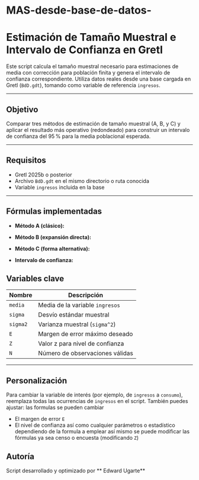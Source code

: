 # MAS-desde-base-de-datos-
# Estimación de Tamaño Muestral e Intervalo de Confianza en Gretl

Este script calcula el tamaño muestral necesario para estimaciones de media con corrección para población finita y genera el intervalo de confianza correspondiente. Utiliza datos reales desde una base cargada en Gretl (`BdD.gdt`), tomando como variable de referencia `ingresos`.

---

## Objetivo

Comparar tres métodos de estimación de tamaño muestral (A, B, y C) y aplicar el resultado más operativo (redondeado) para construir un intervalo de confianza del 95 % para la media poblacional esperada.

---

## Requisitos

- Gretl 2025b o posterior
- Archivo `BdD.gdt` en el mismo directorio o ruta conocida
- Variable `ingresos` incluida en la base

---

## Fórmulas implementadas

- **Método A (clásico):**  
  

- **Método B (expansión directa):**  
 

- **Método C (forma alternativa):**  
  

- **Intervalo de confianza:**  


## Variables clave

| Nombre     | Descripción                          |
|------------|--------------------------------------|
| `media`    | Media de la variable `ingresos`      |
| `sigma`    | Desvío estándar muestral             |
| `sigma2`   | Varianza muestral (`sigma^2`)        |
| `E`        | Margen de error máximo deseado       |
| `Z`        | Valor z para nivel de confianza      |
| `N`        | Número de observaciones válidas      |

---

## Personalización

Para cambiar la variable de interés (por ejemplo, de `ingresos` a `consumo`), reemplaza todas las ocurrencias de `ingresos` en el script. También puedes ajustar:
las formulas se pueden cambiar
- El margen de error `E`
- El nivel de confianza así como cualquier parámetros o estadístico dependiendo de la formula a emplear así mismo se puede modificar las fórmulas ya sea censo o encuesta (modificando `Z`)

## Autoría

Script desarrollado y optimizado por ** Edward Ugarte**

